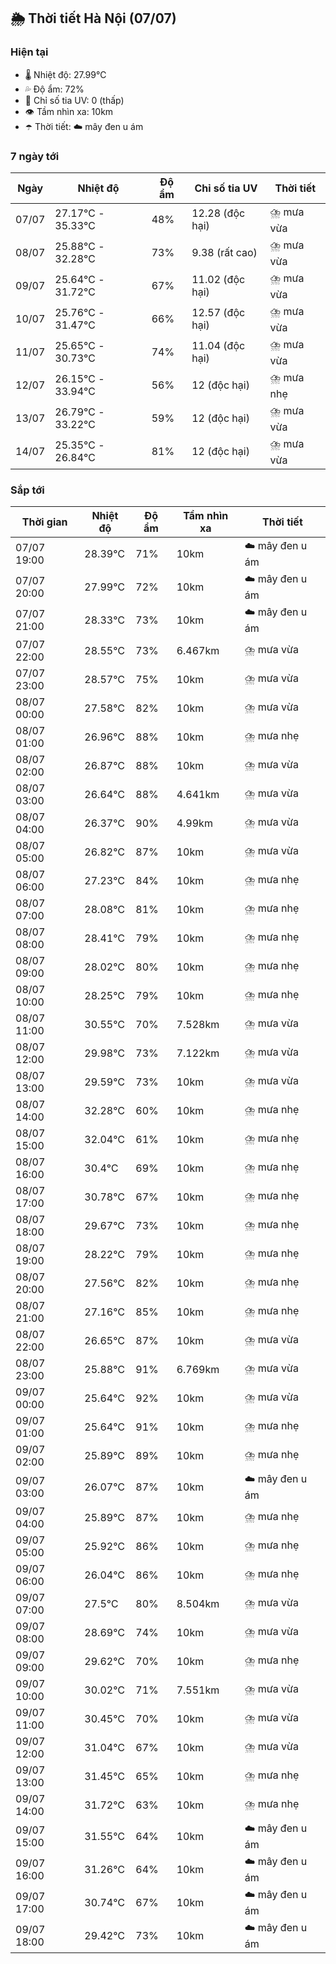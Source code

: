 ## 🌦️ Thời tiết Hà Nội (07/07)

### Hiện tại

- 🌡️ Nhiệt độ: 27.99℃
- 💦 Độ ẩm: 72%
- 🌟 Chỉ số tia UV: 0 (thấp)
- 👁️ Tầm nhìn xa: 10km
- ☂️ Thời tiết: ☁️ mây đen u ám

### 7 ngày tới

| Ngày | Nhiệt độ | Độ ẩm | Chỉ số tia UV | Thời tiết |
| --- | --- | --- | --- | --- |
| 07/07 | 27.17℃ - 35.33℃ | 48% | 12.28 (độc hại) | ⛈️ mưa vừa |
| 08/07 | 25.88℃ - 32.28℃ | 73% | 9.38 (rất cao) | ⛈️ mưa vừa |
| 09/07 | 25.64℃ - 31.72℃ | 67% | 11.02 (độc hại) | ⛈️ mưa vừa |
| 10/07 | 25.76℃ - 31.47℃ | 66% | 12.57 (độc hại) | ⛈️ mưa vừa |
| 11/07 | 25.65℃ - 30.73℃ | 74% | 11.04 (độc hại) | ⛈️ mưa vừa |
| 12/07 | 26.15℃ - 33.94℃ | 56% | 12 (độc hại) | ⛈️ mưa nhẹ |
| 13/07 | 26.79℃ - 33.22℃ | 59% | 12 (độc hại) | ⛈️ mưa vừa |
| 14/07 | 25.35℃ - 26.84℃ | 81% | 12 (độc hại) | ⛈️ mưa vừa |

### Sắp tới

| Thời gian | Nhiệt độ | Độ ẩm | Tầm nhìn xa | Thời tiết |
| --- | --- | --- | --- | --- |
| 07/07 19:00 | 28.39℃ | 71% | 10km | ☁️ mây đen u ám |
| 07/07 20:00 | 27.99℃ | 72% | 10km | ☁️ mây đen u ám |
| 07/07 21:00 | 28.33℃ | 73% | 10km | ☁️ mây đen u ám |
| 07/07 22:00 | 28.55℃ | 73% | 6.467km | ⛈️ mưa vừa |
| 07/07 23:00 | 28.57℃ | 75% | 10km | ⛈️ mưa vừa |
| 08/07 00:00 | 27.58℃ | 82% | 10km | ⛈️ mưa vừa |
| 08/07 01:00 | 26.96℃ | 88% | 10km | ⛈️ mưa nhẹ |
| 08/07 02:00 | 26.87℃ | 88% | 10km | ⛈️ mưa vừa |
| 08/07 03:00 | 26.64℃ | 88% | 4.641km | ⛈️ mưa vừa |
| 08/07 04:00 | 26.37℃ | 90% | 4.99km | ⛈️ mưa vừa |
| 08/07 05:00 | 26.82℃ | 87% | 10km | ⛈️ mưa vừa |
| 08/07 06:00 | 27.23℃ | 84% | 10km | ⛈️ mưa nhẹ |
| 08/07 07:00 | 28.08℃ | 81% | 10km | ⛈️ mưa nhẹ |
| 08/07 08:00 | 28.41℃ | 79% | 10km | ⛈️ mưa nhẹ |
| 08/07 09:00 | 28.02℃ | 80% | 10km | ⛈️ mưa nhẹ |
| 08/07 10:00 | 28.25℃ | 79% | 10km | ⛈️ mưa nhẹ |
| 08/07 11:00 | 30.55℃ | 70% | 7.528km | ⛈️ mưa vừa |
| 08/07 12:00 | 29.98℃ | 73% | 7.122km | ⛈️ mưa vừa |
| 08/07 13:00 | 29.59℃ | 73% | 10km | ⛈️ mưa vừa |
| 08/07 14:00 | 32.28℃ | 60% | 10km | ⛈️ mưa nhẹ |
| 08/07 15:00 | 32.04℃ | 61% | 10km | ⛈️ mưa nhẹ |
| 08/07 16:00 | 30.4℃ | 69% | 10km | ⛈️ mưa nhẹ |
| 08/07 17:00 | 30.78℃ | 67% | 10km | ⛈️ mưa nhẹ |
| 08/07 18:00 | 29.67℃ | 73% | 10km | ⛈️ mưa nhẹ |
| 08/07 19:00 | 28.22℃ | 79% | 10km | ⛈️ mưa nhẹ |
| 08/07 20:00 | 27.56℃ | 82% | 10km | ⛈️ mưa nhẹ |
| 08/07 21:00 | 27.16℃ | 85% | 10km | ⛈️ mưa nhẹ |
| 08/07 22:00 | 26.65℃ | 87% | 10km | ⛈️ mưa vừa |
| 08/07 23:00 | 25.88℃ | 91% | 6.769km | ⛈️ mưa vừa |
| 09/07 00:00 | 25.64℃ | 92% | 10km | ⛈️ mưa vừa |
| 09/07 01:00 | 25.64℃ | 91% | 10km | ⛈️ mưa nhẹ |
| 09/07 02:00 | 25.89℃ | 89% | 10km | ⛈️ mưa nhẹ |
| 09/07 03:00 | 26.07℃ | 87% | 10km | ☁️ mây đen u ám |
| 09/07 04:00 | 25.89℃ | 87% | 10km | ⛈️ mưa nhẹ |
| 09/07 05:00 | 25.92℃ | 86% | 10km | ⛈️ mưa nhẹ |
| 09/07 06:00 | 26.04℃ | 86% | 10km | ⛈️ mưa nhẹ |
| 09/07 07:00 | 27.5℃ | 80% | 8.504km | ⛈️ mưa vừa |
| 09/07 08:00 | 28.69℃ | 74% | 10km | ⛈️ mưa vừa |
| 09/07 09:00 | 29.62℃ | 70% | 10km | ⛈️ mưa nhẹ |
| 09/07 10:00 | 30.02℃ | 71% | 7.551km | ⛈️ mưa vừa |
| 09/07 11:00 | 30.45℃ | 70% | 10km | ⛈️ mưa vừa |
| 09/07 12:00 | 31.04℃ | 67% | 10km | ⛈️ mưa vừa |
| 09/07 13:00 | 31.45℃ | 65% | 10km | ⛈️ mưa nhẹ |
| 09/07 14:00 | 31.72℃ | 63% | 10km | ⛈️ mưa nhẹ |
| 09/07 15:00 | 31.55℃ | 64% | 10km | ☁️ mây đen u ám |
| 09/07 16:00 | 31.26℃ | 64% | 10km | ☁️ mây đen u ám |
| 09/07 17:00 | 30.74℃ | 67% | 10km | ☁️ mây đen u ám |
| 09/07 18:00 | 29.42℃ | 73% | 10km | ☁️ mây đen u ám |
